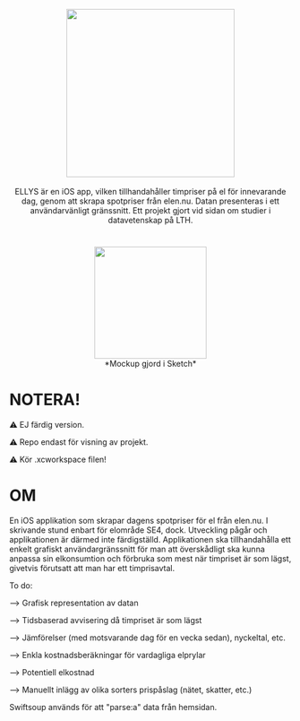 <p align="center"> 
     <img src="https://user-images.githubusercontent.com/58792679/165780947-31f2f6d6-7684-4348-b4e1-a4cfb4fc3273.png" width=300px>
     <br>
     <br>
     <a> ELLYS är en iOS app, vilken tillhandahåller timpriser på el för innevarande dag, genom att skrapa spotpriser från elen.nu. Datan presenteras i ett användarvänligt gränssnitt. Ett projekt gjort vid sidan om studier i datavetenskap på LTH. 
     </a>
</p>
     
# 
<p align="center"> 
     <img src="https://user-images.githubusercontent.com/58792679/165301056-868142b0-bc9a-4b49-a9ca-ef2af9dfccfb.png" width="200">
     <br>
     <a> *Mockup gjord i Sketch*</a>
</p>


# NOTERA!
:warning: EJ färdig version. 

:warning: Repo endast för visning av projekt. 

:warning: Kör .xcworkspace filen!


# OM
En iOS applikation som skrapar dagens spotpriser för el från elen.nu. I skrivande stund enbart för elområde SE4, dock. Utveckling pågår och applikationen är därmed inte färdigställd. Applikationen ska tillhandahålla ett enkelt grafiskt användargränssnitt för man att överskådligt ska kunna anpassa sin elkonsumtion och förbruka som mest när timpriset är som lägst, givetvis förutsatt att man har ett timprisavtal. 

To do:

--> Grafisk representation av datan

--> Tidsbaserad avvisering då timpriset är som lägst

--> Jämförelser (med motsvarande dag för en vecka sedan), nyckeltal, etc.

--> Enkla kostnadsberäkningar för vardagliga elprylar

--> Potentiell elkostnad

--> Manuellt inlägg av olika sorters prispåslag (nätet, skatter, etc.)

Swiftsoup används för att "parse:a" data från hemsidan.
